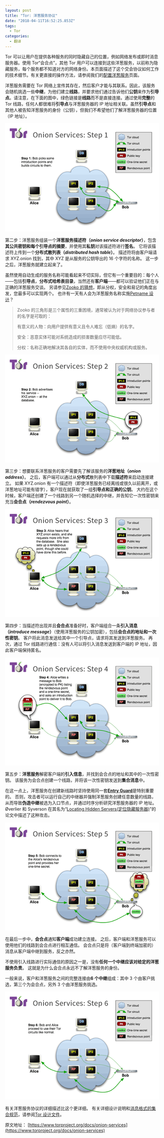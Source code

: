 ```yaml
---
layout: post
title: "Tor: 洋葱服务协议"
date: "2018-04-11T16:52:25.853Z"
tags:
  - Tor
categories:
  - 翻译
---
```


Tor 可以让用户在提供各种服务的同时隐藏自己的位置，例如网络发布或即时消息服务器。使用 Tor“会合点”，其他 Tor 用户可以连接到这些洋葱服务，以前称为隐藏服务，每个服务都不知道对方的网络身份。本页面描述了这个交会协议如何工作的技术细节。有关更直接的操作方法，请参阅我们的[配置洋葱服务](https://www.torproject.org/docs/tor-onion-service.html.en)页面。

<!--more-->

洋葱服务需要在 Tor 网络上宣传其存在，然后客户才能与其联系。因此，该服务会随机挑选一些**中继**，为他们建立**线路**，并要求他们通过告诉他们**公钥**来作为**引导点**。请注意，在下面的图中，绿色链接是**线路**而不是直接连接。通过使用**完整**的 Tor 线路，任何人都很难将**引导点**与洋葱服务器的 IP 地址相关联。虽然**引导点**和其他人被告知洋葱服务的身份（公钥），但我们不希望他们了解洋葱服务器的位置（IP 地址）。

![1](./Tor-洋葱服务协议/20180411174605881.png)

第二步：洋葱服务组装一个**洋葱服务描述符（_onion service descriptor_）**，包含**其公共密钥和每个引导点的摘要**，并使用其**私钥**对该描述符进行**签名**。 它将该描述符上传到一个**分布式散列表（_distributed hash table_）**。 描述符将由客户端请求 XYZ.onion 找到，其中 XYZ 是从服务的公钥导出的 16 个字符的名称。 这一步之后，洋葱服务就建立起来了。

虽然使用自动生成的服务名称可能看起来不切实际，但它有一个重要目的：每个人——包括**引导点**，**分布式哈希表目录**，当然还有**客户端**——都可以验证他们正在与正确的洋葱服务交谈。 另请参见[Zooko 的猜想](https://en.wikipedia.org/wiki/Zooko%27s_triangle)，即从分权，安全和易记的角度出发，您最多可以实现两个。 也许有一天有人会为洋葱服务名称实施[Petname 设计](http://www.skyhunter.com/marcs/petnames/IntroPetNames.html)？

> Zooko 的三角形是三个属性的三重困境，通常被认为对于网络协议参与者的名字是可取的：
>
> 有意义的人物：向用户提供有意义且令人难忘（低熵）的名字。
>
> 安全：恶意实体可能对系统造成的损害数量应尽可能低。
>
> 分权：名称正确地解决其各自的实体，而不使用中央权威机构或服务。

![2](./Tor-洋葱服务协议/20180411174645472.png)

第三步：想要联系洋葱服务的客户需要先了解该服务的**洋葱地址（_onion address_）**。
之后，客户端可以通过从**分布式**散列表中下载**描述符**来启动连接建立。 如果 XYZ.onion 有一个描述符（即使洋葱服务已经离线或很久以前离开，或洋葱地址可能有错字），客户现在就获取了一组**引导点和正确的公钥**。 大约在这个时候，客户端还创建了一个线路到另一个随机选择的中继，并告知它一次性密钥来充当**会合点（_rendezvous point_）**。

![3](./Tor-洋葱服务协议/20180411174701272.png)

第四步：当描述符出现并且**会合点**准备好时，客户端组合一条**引入消息（_introduce message_）**（使用洋葱服务的公钥加密），包括**会合点的地址和一次性密钥**。 客户将此消息发送给其中一个引导点，请求将其发送到洋葱服务。 再次，通过 Tor 线路进行通信：没有人可以将引入消息发送到客户端的 IP 地址，因此客户端保持匿名。

![4](./Tor-洋葱服务协议/2018041117472831.png)

第五步：**洋葱服务**解密客户端的**引入信息**，并找到会合点的地址和其中的一次性密钥。 该服务为会合点创建一个线路，并将该一次性密钥发送到**集合消息**中。

在这一点上，洋葱服务在创建新线路时坚持使用同一套[**Entry Guard**](https://www.torproject.org/docs/faq#EntryGuards)是特别重要的。 否则，攻击者可以运行自己的中继器并强制洋葱服务创建任意数量的线路，从而导致**伪造中继**被选为入口节点，并通过时序分析研究洋葱服务器的 IP 地址。 Øverlier 和 Syverson 在其名为“[Locating Hidden Servers(定位隐藏服务器)](https://www.onion-router.net/Publications/locating-hidden-servers.pdf)”的论文中描述了这种攻击。

![5](./Tor-洋葱服务协议/20180411174844784.png)

在最后一步中，**会合点**通知**客户端**成功建立连接。 之后，客户端和洋葱服务可以使用他们的线路到会合点进行相互通信。 会合点只是将（客户端到终端加密的）消息从客户端中继到服务，反之亦然。

不使用引入线路进行实际通信的原因之一是，没有**任何一个中继应该对给定的洋葱服务负责**。 这就是为什么会合点永远不了解洋葱服务的身份。

一般来说，客户和洋葱服务之间的完整连接由**6 个中继**组成：其中 3 个由客户挑选，第三个为会合点，另外 3 个由洋葱服务挑选。

![6](./Tor-洋葱服务协议/20180411174911781.png)

有关洋葱服务协议的详细描述比这个更详细。 有关详细设计说明和[消息格式的集合规范](https://gitweb.torproject.org/torspec.git/tree/rend-spec.txt)，请参阅[Tor 设计文件](https://svn.torproject.org/svn/projects/design-paper/tor-design.pdf)。

原文地址： [https://www.torproject.org/docs/onion-services](https://www.torproject.org/docs/onion-services)
